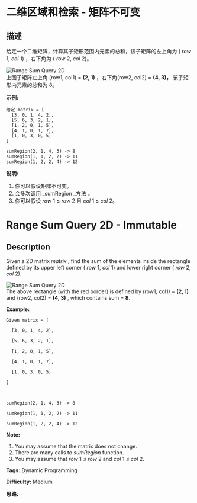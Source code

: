 # 二维区域和检索 - 矩阵不可变

## 描述

给定一个二维矩阵，计算其子矩形范围内元素的总和，该子矩阵的左上角为 ( _row_ 1,  _col_ 1) ，右下角为 ( _row_ 2,  _col_ 2)。

![Range Sum Query 2D](/static/images/courses/range_sum_query_2d.png)  
上图子矩阵左上角 (row1, col1) = **(2, 1)**  ，右下角(row2, col2) = **(4, 3)，** 该子矩形内元素的总和为 8。

**示例:**

    
    
    给定 matrix = [
      [3, 0, 1, 4, 2],
      [5, 6, 3, 2, 1],
      [1, 2, 0, 1, 5],
      [4, 1, 0, 1, 7],
      [1, 0, 3, 0, 5]
    ]
    
    sumRegion(2, 1, 4, 3) -> 8
    sumRegion(1, 1, 2, 2) -> 11
    sumRegion(1, 2, 2, 4) -> 12
    

**说明:**

  1. 你可以假设矩阵不可变。
  2. 会多次调用  _sumRegion  _方法 _。_
  3. 你可以假设  _row_ 1 ≤ _row_ 2 且  _col_ 1 ≤ _col_ 2。



# Range Sum Query 2D - Immutable

## Description



Given a 2D matrix _matrix_ , find the sum of the elements inside the rectangle defined by its upper left corner ( _row_ 1, _col_ 1) and lower right corner ( _row_ 2, _col_ 2).

![Range Sum Query 2D](/static/images/courses/range_sum_query_2d.png)  
The above rectangle (with the red border) is defined by (row1, col1) = **(2, 1)** and (row2, col2) = **(4, 3)** , which contains sum = **8**.

**Example:**  

    
    
    Given matrix = [
      [3, 0, 1, 4, 2],
      [5, 6, 3, 2, 1],
      [1, 2, 0, 1, 5],
      [4, 1, 0, 1, 7],
      [1, 0, 3, 0, 5]
    ]
    
    sumRegion(2, 1, 4, 3) -> 8
    sumRegion(1, 1, 2, 2) -> 11
    sumRegion(1, 2, 2, 4) -> 12
    

**Note:**  

  1. You may assume that the matrix does not change.
  2. There are many calls to _sumRegion_ function.
  3. You may assume that _row_ 1 ≤ _row_ 2 and _col_ 1 ≤ _col_ 2.


**Tags:** Dynamic Programming

**Difficulty:** Medium

**思路:**
